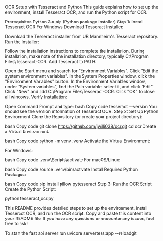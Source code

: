 OCR Setup with Tesseract and Python
This guide explains how to set up the environment, install Tesseract OCR, and run the Python script for OCR.

Prerequisites
Python 3.x
pip (Python package installer)
Step 1: Install Tesseract OCR
For Windows
Download Tesseract Installer:

Download the Tesseract installer from UB Mannheim's Tesseract repository.
Run the Installer:

Follow the installation instructions to complete the installation.
During installation, make note of the installation directory, typically C:\Program Files\Tesseract-OCR.
Add Tesseract to PATH:

Open the Start menu and search for "Environment Variables".
Click "Edit the system environment variables".
In the System Properties window, click the "Environment Variables" button.
In the Environment Variables window, under "System variables", find the Path variable, select it, and click "Edit".
Click "New" and add C:\Program Files\Tesseract-OCR.
Click "OK" to close all windows.
Verify Installation:

Open Command Prompt and type:
bash
Copy code
tesseract --version
You should see the version information of Tesseract OCR.
Step 2: Set Up Python Environment
Clone the Repository (or create your project directory):

bash
Copy code
git clone https://github.com/jwilli038/ocr.git
cd ocr
Create a Virtual Environment:

bash
Copy code
python -m venv .venv
Activate the Virtual Environment:

For Windows:

bash
Copy code
.venv\Scripts\activate
For macOS/Linux:

bash
Copy code
source .venv/bin/activate
Install Required Python Packages:

bash
Copy code
pip install pillow pytesseract
Step 3: Run the OCR Script
Create the Python Script:



python tesseract_ocr.py


This README provides detailed steps to set up the environment, install Tesseract OCR, and run the OCR script. Copy and paste this content into your README file. If you have any questions or encounter any issues, feel free to ask!

To start the fast api server run uvicorn servertess:app --reloadgit 